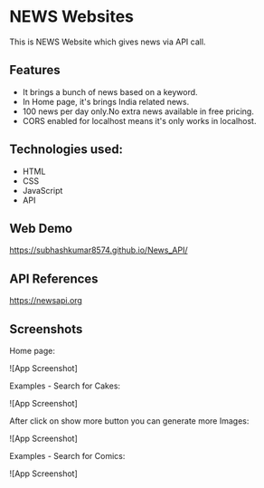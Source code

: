 # NEWS Websites
This is NEWS Website which gives news via API call.

## Features

* It brings a bunch of news based on a keyword.
* In Home page, it's brings India related news.
* 100 news per day only.No extra news available in free pricing.
* CORS enabled for localhost means it's only works in localhost.


## Technologies used:

* HTML
* CSS
* JavaScript
* API

## Web Demo

https://subhashkumar8574.github.io/News_API/


## API References

https://newsapi.org

## Screenshots

Home page:

![App Screenshot]


Examples - Search for Cakes:

![App Screenshot]

After click on show more button you can generate more Images:

![App Screenshot]

Examples - Search for Comics:

![App Screenshot]



